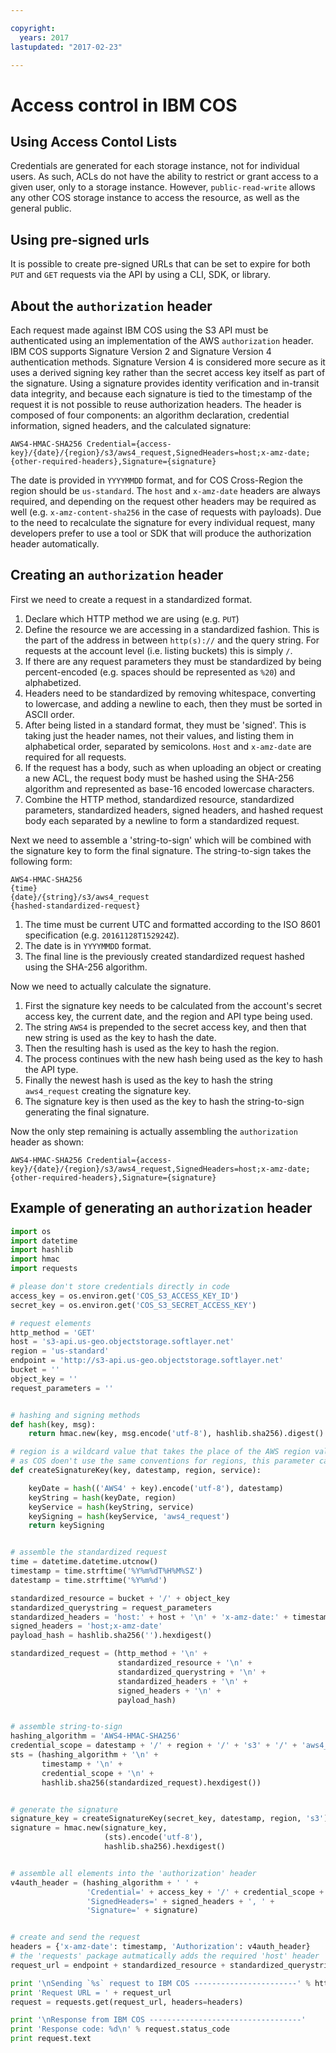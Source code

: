 ```yaml
---

copyright:
  years: 2017
lastupdated: "2017-02-23"

---
```


# Access control in IBM COS

## Using Access Contol Lists
Credentials are generated for each storage instance, not for individual users.  As such, ACLs do not have the ability to restrict or grant access to a given user, only to a storage instance. However, `public-read-write` allows any other COS storage instance to access the resource, as well as the general public.

## Using pre-signed urls
It is possible to create pre-signed URLs that can be set to expire for both `PUT` and `GET` requests via the API by using a CLI, SDK, or library.

## About the `authorization` header
Each request made against IBM COS using the S3 API must be authenticated using an implementation of the AWS `authorization` header.  IBM COS supports Signature Version 2 and Signature Version 4 authentication methods.  Signature Version 4 is considered more secure as it uses a derived signing key rather than the secret access key itself as part of the signature. Using a signature provides identity verification and in-transit data integrity, and because each signature is tied to the timestamp of the request it is not possible to reuse authorization headers.  The header is composed of four components: an algorithm declaration, credential information, signed headers, and the calculated signature:

```
AWS4-HMAC-SHA256 Credential={access-key}/{date}/{region}/s3/aws4_request,SignedHeaders=host;x-amz-date;{other-required-headers},Signature={signature}
```

The date is provided in `YYYYMMDD` format, and for COS Cross-Region the region should be `us-standard`. The `host` and `x-amz-date` headers are always required, and depending on the request other headers may be required as well (e.g. `x-amz-content-sha256` in the case of requests with payloads).  Due to the need to recalculate the signature for every individual request, many developers prefer to use a tool or SDK that will produce the authorization header automatically.

## Creating an `authorization` header

First we need to create a request in a standardized format.

1. Declare which HTTP method we are using (e.g. `PUT`)
2. Define the resource we are accessing in a standardized fashion.  This is the part of the address in between `http(s)://` and the query string.  For requests at the account level (i.e. listing buckets) this is simply `/`.
3. If there are any request parameters they must be standardized by being percent-encoded (e.g. spaces should be represented as `%20`) and alphabetized.
4. Headers need to be standardized by removing whitespace, converting to lowercase, and adding a newline to each, then they must be sorted in ASCII order.
5. After being listed in a standard format, they must be 'signed'.  This is taking just the header names, not their values, and listing them in alphabetical order, separated by semicolons. `Host` and `x-amz-date` are required for all requests.
6. If the request has a body, such as when uploading an object or creating a new ACL, the request body must be hashed using the SHA-256 algorithm and represented as base-16 encoded lowercase characters.
7. Combine the HTTP method, standardized resource, standardized parameters, standardized headers, signed headers, and hashed request body each separated by a newline to form a standardized request.

Next we need to assemble a 'string-to-sign' which will be combined with the signature key to form the final signature. The string-to-sign takes the following form:

```
AWS4-HMAC-SHA256
{time}
{date}/{string}/s3/aws4_request
{hashed-standardized-request}
```

1. The time must be current UTC and formatted according to the ISO 8601 specification (e.g. `20161128T152924Z`).
2. The date is in `YYYYMMDD` format.
3. The final line is the previously created standardized request hashed using the SHA-256 algorithm.

Now we need to actually calculate the signature.

1. First the signature key needs to be calculated from the account's secret access key, the current date, and the region and API type being used.
2. The string `AWS4` is prepended to the secret access key, and then that new string is used as the key to hash the date.
3. Then the resulting hash is used as the key to hash the region.
4. The process continues with the new hash being used as the key to hash the API type.
5. Finally the newest hash is used as the key to hash the string `aws4_request` creating the signature key.
6. The signature key is then used as the key to hash the string-to-sign generating the final signature.

Now the only step remaining is actually assembling the `authorization` header as shown:

```
AWS4-HMAC-SHA256 Credential={access-key}/{date}/{region}/s3/aws4_request,SignedHeaders=host;x-amz-date;{other-required-headers},Signature={signature}
```

## Example of generating an `authorization` header

```python
import os
import datetime
import hashlib
import hmac
import requests

# please don't store credentials directly in code
access_key = os.environ.get('COS_S3_ACCESS_KEY_ID')
secret_key = os.environ.get('COS_S3_SECRET_ACCESS_KEY')

# request elements
http_method = 'GET'
host = 's3-api.us-geo.objectstorage.softlayer.net'
region = 'us-standard'
endpoint = 'http://s3-api.us-geo.objectstorage.softlayer.net'
bucket = ''
object_key = ''
request_parameters = ''


# hashing and signing methods
def hash(key, msg):
    return hmac.new(key, msg.encode('utf-8'), hashlib.sha256).digest()

# region is a wildcard value that takes the place of the AWS region value
# as COS doen't use the same conventions for regions, this parameter can accept any string
def createSignatureKey(key, datestamp, region, service):

    keyDate = hash(('AWS4' + key).encode('utf-8'), datestamp)
    keyString = hash(keyDate, region)
    keyService = hash(keyString, service)
    keySigning = hash(keyService, 'aws4_request')
    return keySigning


# assemble the standardized request
time = datetime.datetime.utcnow()
timestamp = time.strftime('%Y%m%dT%H%M%SZ')
datestamp = time.strftime('%Y%m%d')

standardized_resource = bucket + '/' + object_key
standardized_querystring = request_parameters
standardized_headers = 'host:' + host + '\n' + 'x-amz-date:' + timestamp + '\n'
signed_headers = 'host;x-amz-date'
payload_hash = hashlib.sha256('').hexdigest()

standardized_request = (http_method + '\n' +
                        standardized_resource + '\n' +
                        standardized_querystring + '\n' +
                        standardized_headers + '\n' +
                        signed_headers + '\n' +
                        payload_hash)


# assemble string-to-sign
hashing_algorithm = 'AWS4-HMAC-SHA256'
credential_scope = datestamp + '/' + region + '/' + 's3' + '/' + 'aws4_request'
sts = (hashing_algorithm + '\n' +
       timestamp + '\n' +
       credential_scope + '\n' +
       hashlib.sha256(standardized_request).hexdigest())


# generate the signature
signature_key = createSignatureKey(secret_key, datestamp, region, 's3')
signature = hmac.new(signature_key,
                     (sts).encode('utf-8'),
                     hashlib.sha256).hexdigest()


# assemble all elements into the 'authorization' header
v4auth_header = (hashing_algorithm + ' ' +
                 'Credential=' + access_key + '/' + credential_scope + ', ' +
                 'SignedHeaders=' + signed_headers + ', ' +
                 'Signature=' + signature)


# create and send the request
headers = {'x-amz-date': timestamp, 'Authorization': v4auth_header}
# the 'requests' package autmatically adds the required 'host' header
request_url = endpoint + standardized_resource + standardized_querystring

print '\nSending `%s` request to IBM COS -----------------------' % http_method
print 'Request URL = ' + request_url
request = requests.get(request_url, headers=headers)

print '\nResponse from IBM COS ----------------------------------'
print 'Response code: %d\n' % request.status_code
print request.text
```
